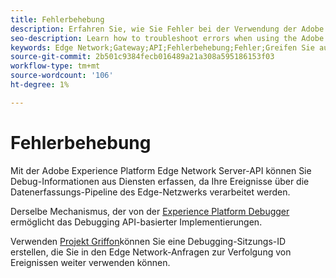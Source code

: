 ```yaml
---
title: Fehlerbehebung
description: Erfahren Sie, wie Sie Fehler bei der Verwendung der Adobe Experience Platform Edge Network Server-API beheben können.
seo-description: Learn how to troubleshoot errors when using the Adobe Experience Platform Edge Network Server API
keywords: Edge Network;Gateway;API;Fehlerbehebung;Fehler;Greifen Sie auf
source-git-commit: 2b501c9384fecb016489a21a308a595186153f03
workflow-type: tm+mt
source-wordcount: '106'
ht-degree: 1%

---
```



# Fehlerbehebung

Mit der Adobe Experience Platform Edge Network Server-API können Sie Debug-Informationen aus Diensten erfassen, da Ihre Ereignisse über die Datenerfassungs-Pipeline des Edge-Netzwerks verarbeitet werden.

Derselbe Mechanismus, der von der [Experience Platform Debugger](https://experienceleague.adobe.com/docs/debugger-learn/tutorials/experience-platform-debugger/introduction-to-the-experience-platform-debugger.html?lang=en) ermöglicht das Debugging API-basierter Implementierungen.

Verwenden [Projekt Griffon](https://aep-sdks.gitbook.io/docs/beta/project-griffon)können Sie eine Debugging-Sitzungs-ID erstellen, die Sie in den Edge Network-Anfragen zur Verfolgung von Ereignissen weiter verwenden können.

